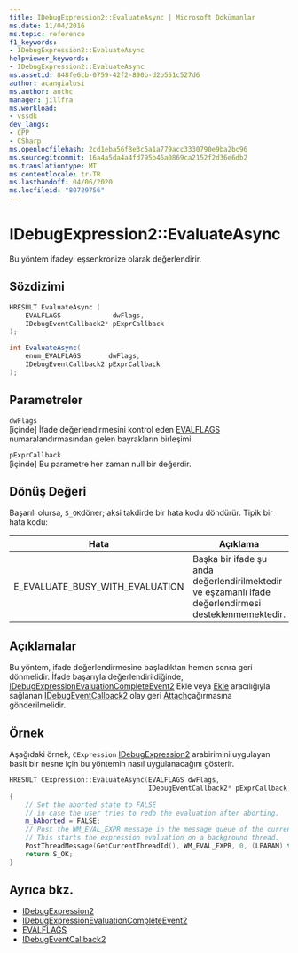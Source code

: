 ```yaml
---
title: IDebugExpression2::EvaluateAsync | Microsoft Dokümanlar
ms.date: 11/04/2016
ms.topic: reference
f1_keywords:
- IDebugExpression2::EvaluateAsync
helpviewer_keywords:
- IDebugExpression2::EvaluateAsync
ms.assetid: 848fe6cb-0759-42f2-890b-d2b551c527d6
author: acangialosi
ms.author: anthc
manager: jillfra
ms.workload:
- vssdk
dev_langs:
- CPP
- CSharp
ms.openlocfilehash: 2cd1eba56f8e3c5a1a779acc3330790e9ba2bc96
ms.sourcegitcommit: 16a4a5da4a4fd795b46a0869ca2152f2d36e6db2
ms.translationtype: MT
ms.contentlocale: tr-TR
ms.lasthandoff: 04/06/2020
ms.locfileid: "80729756"
---
```

# <a name="idebugexpression2evaluateasync"></a>IDebugExpression2::EvaluateAsync
Bu yöntem ifadeyi eşsenkronize olarak değerlendirir.

## <a name="syntax"></a>Sözdizimi

```cpp
HRESULT EvaluateAsync (
    EVALFLAGS             dwFlags,
    IDebugEventCallback2* pExprCallback
);
```

```csharp
int EvaluateAsync(
    enum_EVALFLAGS       dwFlags,
    IDebugEventCallback2 pExprCallback
);
```

## <a name="parameters"></a>Parametreler
`dwFlags`\
[içinde] İfade değerlendirmesini kontrol eden [EVALFLAGS](../../../extensibility/debugger/reference/evalflags.md) numaralandırmasından gelen bayrakların birleşimi.

`pExprCallback`\
[içinde] Bu parametre her zaman null bir değerdir.

## <a name="return-value"></a>Dönüş Değeri
Başarılı olursa, `S_OK`döner; aksi takdirde bir hata kodu döndürür. Tipik bir hata kodu:

|Hata|Açıklama|
|-----------|-----------------|
|E_EVALUATE_BUSY_WITH_EVALUATION|Başka bir ifade şu anda değerlendirilmektedir ve eşzamanlı ifade değerlendirmesi desteklenmemektedir.|

## <a name="remarks"></a>Açıklamalar
Bu yöntem, ifade değerlendirmesine başladıktan hemen sonra geri dönmelidir. İfade başarıyla değerlendirildiğinde, [IDebugExpressionEvaluationCompleteEvent2](../../../extensibility/debugger/reference/idebugexpressionevaluationcompleteevent2.md) Ekle veya [Ekle](../../../extensibility/debugger/reference/idebugprogram2-attach.md) aracılığıyla sağlanan [IDebugEventCallback2](../../../extensibility/debugger/reference/idebugeventcallback2.md) olay geri [Attach](../../../extensibility/debugger/reference/idebugengine2-attach.md)çağırmasına gönderilmelidir.

## <a name="example"></a>Örnek
Aşağıdaki örnek, `CExpression` [IDebugExpression2](../../../extensibility/debugger/reference/idebugexpression2.md) arabirimini uygulayan basit bir nesne için bu yöntemin nasıl uygulanacağını gösterir.

```cpp
HRESULT CExpression::EvaluateAsync(EVALFLAGS dwFlags,
                                   IDebugEventCallback2* pExprCallback)
{
    // Set the aborted state to FALSE
    // in case the user tries to redo the evaluation after aborting.
    m_bAborted = FALSE;
    // Post the WM_EVAL_EXPR message in the message queue of the current thread.
    // This starts the expression evaluation on a background thread.
    PostThreadMessage(GetCurrentThreadId(), WM_EVAL_EXPR, 0, (LPARAM) this);
    return S_OK;
}
```

## <a name="see-also"></a>Ayrıca bkz.
- [IDebugExpression2](../../../extensibility/debugger/reference/idebugexpression2.md)
- [IDebugExpressionEvaluationCompleteEvent2](../../../extensibility/debugger/reference/idebugexpressionevaluationcompleteevent2.md)
- [EVALFLAGS](../../../extensibility/debugger/reference/evalflags.md)
- [IDebugEventCallback2](../../../extensibility/debugger/reference/idebugeventcallback2.md)
